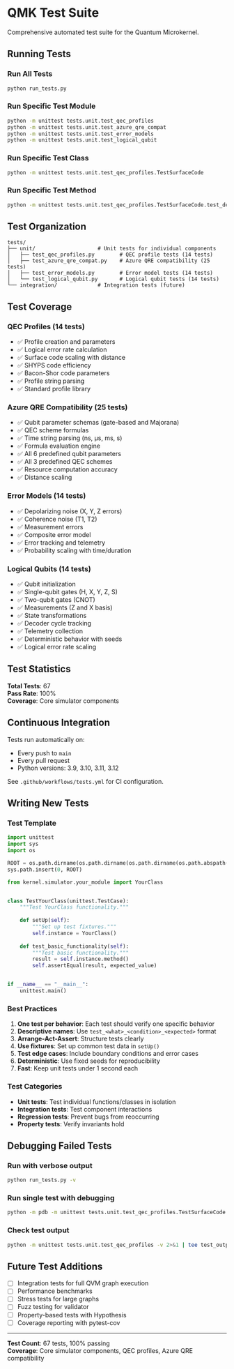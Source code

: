 # QMK Test Suite

Comprehensive automated test suite for the Quantum Microkernel.

## Running Tests

### Run All Tests

```bash
python run_tests.py
```

### Run Specific Test Module

```bash
python -m unittest tests.unit.test_qec_profiles
python -m unittest tests.unit.test_azure_qre_compat
python -m unittest tests.unit.test_error_models
python -m unittest tests.unit.test_logical_qubit
```

### Run Specific Test Class

```bash
python -m unittest tests.unit.test_qec_profiles.TestSurfaceCode
```

### Run Specific Test Method

```bash
python -m unittest tests.unit.test_qec_profiles.TestSurfaceCode.test_default_surface_code
```

## Test Organization

```
tests/
├── unit/                    # Unit tests for individual components
│   ├── test_qec_profiles.py        # QEC profile tests (14 tests)
│   ├── test_azure_qre_compat.py    # Azure QRE compatibility (25 tests)
│   ├── test_error_models.py        # Error model tests (14 tests)
│   └── test_logical_qubit.py       # Logical qubit tests (14 tests)
└── integration/             # Integration tests (future)
```

## Test Coverage

### QEC Profiles (14 tests)
- ✅ Profile creation and parameters
- ✅ Logical error rate calculation
- ✅ Surface code scaling with distance
- ✅ SHYPS code efficiency
- ✅ Bacon-Shor code parameters
- ✅ Profile string parsing
- ✅ Standard profile library

### Azure QRE Compatibility (25 tests)
- ✅ Qubit parameter schemas (gate-based and Majorana)
- ✅ QEC scheme formulas
- ✅ Time string parsing (ns, µs, ms, s)
- ✅ Formula evaluation engine
- ✅ All 6 predefined qubit parameters
- ✅ All 3 predefined QEC schemes
- ✅ Resource computation accuracy
- ✅ Distance scaling

### Error Models (14 tests)
- ✅ Depolarizing noise (X, Y, Z errors)
- ✅ Coherence noise (T1, T2)
- ✅ Measurement errors
- ✅ Composite error model
- ✅ Error tracking and telemetry
- ✅ Probability scaling with time/duration

### Logical Qubits (14 tests)
- ✅ Qubit initialization
- ✅ Single-qubit gates (H, X, Y, Z, S)
- ✅ Two-qubit gates (CNOT)
- ✅ Measurements (Z and X basis)
- ✅ State transformations
- ✅ Decoder cycle tracking
- ✅ Telemetry collection
- ✅ Deterministic behavior with seeds
- ✅ Logical error rate scaling

## Test Statistics

**Total Tests**: 67  
**Pass Rate**: 100%  
**Coverage**: Core simulator components

## Continuous Integration

Tests run automatically on:
- Every push to `main`
- Every pull request
- Python versions: 3.9, 3.10, 3.11, 3.12

See `.github/workflows/tests.yml` for CI configuration.

## Writing New Tests

### Test Template

```python
import unittest
import sys
import os

ROOT = os.path.dirname(os.path.dirname(os.path.dirname(os.path.abspath(__file__))))
sys.path.insert(0, ROOT)

from kernel.simulator.your_module import YourClass


class TestYourClass(unittest.TestCase):
    """Test YourClass functionality."""
    
    def setUp(self):
        """Set up test fixtures."""
        self.instance = YourClass()
    
    def test_basic_functionality(self):
        """Test basic functionality."""
        result = self.instance.method()
        self.assertEqual(result, expected_value)


if __name__ == "__main__":
    unittest.main()
```

### Best Practices

1. **One test per behavior**: Each test should verify one specific behavior
2. **Descriptive names**: Use `test_<what>_<condition>_<expected>` format
3. **Arrange-Act-Assert**: Structure tests clearly
4. **Use fixtures**: Set up common test data in `setUp()`
5. **Test edge cases**: Include boundary conditions and error cases
6. **Deterministic**: Use fixed seeds for reproducibility
7. **Fast**: Keep unit tests under 1 second each

### Test Categories

- **Unit tests**: Test individual functions/classes in isolation
- **Integration tests**: Test component interactions
- **Regression tests**: Prevent bugs from reoccurring
- **Property tests**: Verify invariants hold

## Debugging Failed Tests

### Run with verbose output

```bash
python run_tests.py -v
```

### Run single test with debugging

```bash
python -m pdb -m unittest tests.unit.test_qec_profiles.TestSurfaceCode.test_default_surface_code
```

### Check test output

```bash
python -m unittest tests.unit.test_qec_profiles -v 2>&1 | tee test_output.txt
```

## Future Test Additions

- [ ] Integration tests for full QVM graph execution
- [ ] Performance benchmarks
- [ ] Stress tests for large graphs
- [ ] Fuzz testing for validator
- [ ] Property-based tests with Hypothesis
- [ ] Coverage reporting with pytest-cov

---

**Test Count**: 67 tests, 100% passing  
**Coverage**: Core simulator components, QEC profiles, Azure QRE compatibility
